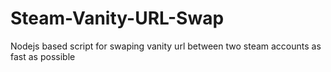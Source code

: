 # Steam-Vanity-URL-Swap
Nodejs based script for swaping vanity url between two steam accounts as fast as possible

